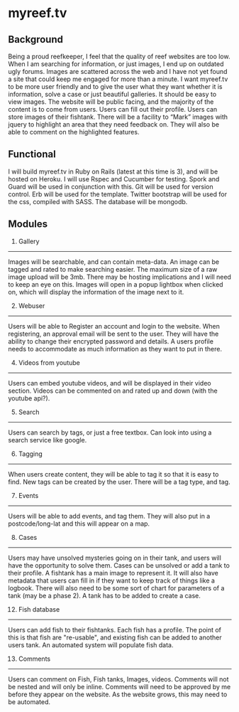 myreef.tv 
=============

Background
-----------

Being a proud reefkeeper, I feel that the quality of reef websites are too low.  When I am searching for information, or just images, I end up on outdated ugly forums.
Images are scattered across the web and I have not yet found a site that could keep me engaged for more than a minute.  I want myreef.tv to be more user friendly and to give the user what they want whether it is information, solve a case or just beautiful galleries.  It should be easy to view images.  The website will be public facing,
and the majority of the content is to come from users.  Users can fill out their profile.  Users can store images of their fishtank.  There will be a facility to “Mark” images with jquery to highlight an area that they need feedback on.  They will also be able to comment on the highlighted features.

Functional 
----------

I will build myreef.tv in Ruby on Rails (latest at this time is 3), and will be hosted on Heroku.  I will use Rspec and Cucumber for testing.  Spork and Guard will be used in conjunction with this.  Git will be used for version control.  Erb will be used for the template.  Twitter bootstrap will be used for the css, compiled with SASS.  The database will be mongodb.

Modules
----------

1.  Gallery
------------

Images will be searchable, and can contain meta-data.  An image can be tagged and rated to make searching easier.  The maximum size of a raw image upload will be 3mb.  There may be hosting implications and I will need to keep an eye on this.  Images will open in a popup lightbox when clicked on, which will display the information of the image next to it.

2.  Webuser
------------

Users will be able to Register an account and login to the website.  When registering, an approval email will be sent to the user.  They will have the
ability to change their encrypted password and details.  A users profile needs to accommodate as much information as they want to put in there. 

4.  Videos from youtube
------------------------

Users can embed youtube videos, and will be displayed in their video section.  Videos can be commented on and rated up and down (with the youtube api?).

5.  Search
-----------

Users can search by tags, or just a free textbox.  Can look into using a search service like google.

6.  Tagging
------------

When users create content, they will be able to tag it so that it is easy to find.  New tags can be created by the user.  There will be a tag type,
and tag.

7.  Events
-----------

Users will be able to add events, and tag them.  They will also put in a postcode/long-lat and this will appear on a map.

8.  Cases
----------

Users may have unsolved mysteries going on in their tank, and users will have the opportunity to solve them.  Cases can be unsolved or add a tank to
their profile.
A fishtank has a main image to represent it.  It will also have metadata that users can fill in if they want to keep track of things like a logbook.
There will also need to be some sort of chart for parameters of a tank (may be a phase 2).
A tank has to be added to create a case.


12.  Fish database
-------------------

  Users can add fish to their fishtanks.  Each fish has a profile.  The point of this is that fish are "re-usable", and existing fish can be added to
  another users tank.  An automated system will populate fish data.

13.  Comments
--------------

Users can comment on Fish, Fish tanks, Images, videos.  Comments will not be nested and will only be inline.  Comments will need to be approved by me before
  they appear on the website.  As the website grows, this may need to be automated.
